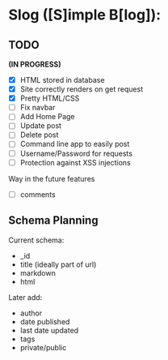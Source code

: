 # Slog ([S]imple B[log]):

## TODO

**(IN PROGRESS)**

- [x] HTML stored in database
- [x] Site correctly renders on get request
- [x] Pretty HTML/CSS
- [ ] Fix navbar
- [ ] Add Home Page
- [ ] Update post
- [ ] Delete post
- [ ] Command line app to easily post 
- [ ] Username/Password for requests
- [ ] Protection against XSS injections

Way in the future features

- [ ] comments

## Schema Planning

Current schema:
* _id
* title (ideally part of url)
* markdown
* html

Later add:
* author
* date published
* last date updated
* tags
* private/public
